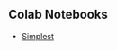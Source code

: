 ## Colab Notebooks
- [Simplest](https://colab.research.google.com/drive/1PF2QimTNkzA-v9SuRkxKA4DXSLp56EWX?hl=ko#scrollTo=yAHBd_E6ia23)
